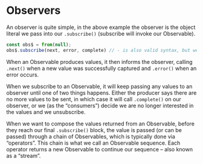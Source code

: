 # Observers

An observer is quite simple, in the above example the observer is the object literal we pass into our ```.subscribe()``` (subscribe will invoke our Observable).

```javascript
const obs$ = from(null);
obs$.subscribe(next, error, complete) // - is also valid syntax, but we’ll be exploring the object literal form in this post
```
When an Observable produces values, it then informs the observer, calling ```.next()``` when a new value was successfully captured and ```.error()``` when an error occurs.

When we subscribe to an Observable, it will keep passing any values to an observer until one of two things happens. Either the producer says there are no more values to be sent, in which case it will call ```.complete()``` on our observer, or we (as the “consumers”) decide we are no longer interested in the values and we unsubscribe.

When we want to compose the values returned from an Observable, before they reach our final ```.subscribe()``` block, the value is passed (or can be passed) through a chain of Observables, which is typically done via “operators”. This chain is what we call an Observable sequence. Each operator returns a new Observable to continue our sequence – also known as a “stream”.